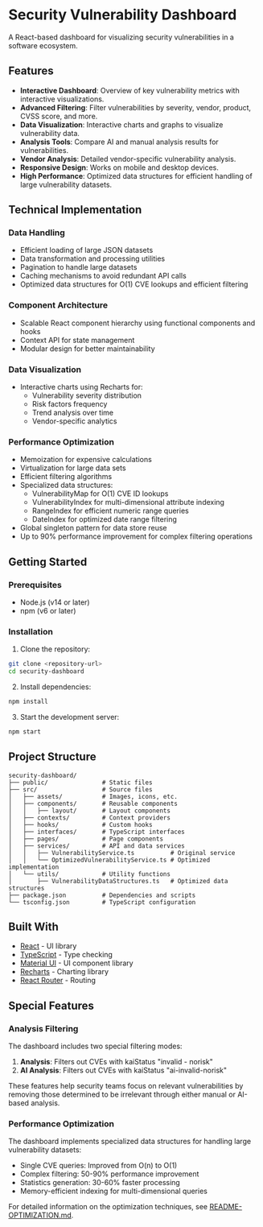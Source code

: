 # Security Vulnerability Dashboard

A React-based dashboard for visualizing security vulnerabilities in a software ecosystem.

## Features

- **Interactive Dashboard**: Overview of key vulnerability metrics with interactive visualizations.
- **Advanced Filtering**: Filter vulnerabilities by severity, vendor, product, CVSS score, and more.
- **Data Visualization**: Interactive charts and graphs to visualize vulnerability data.
- **Analysis Tools**: Compare AI and manual analysis results for vulnerabilities.
- **Vendor Analysis**: Detailed vendor-specific vulnerability analysis.
- **Responsive Design**: Works on mobile and desktop devices.
- **High Performance**: Optimized data structures for efficient handling of large vulnerability datasets.

## Technical Implementation

### Data Handling

- Efficient loading of large JSON datasets
- Data transformation and processing utilities
- Pagination to handle large datasets
- Caching mechanisms to avoid redundant API calls
- Optimized data structures for O(1) CVE lookups and efficient filtering

### Component Architecture

- Scalable React component hierarchy using functional components and hooks
- Context API for state management
- Modular design for better maintainability

### Data Visualization

- Interactive charts using Recharts for:
  - Vulnerability severity distribution
  - Risk factors frequency
  - Trend analysis over time
  - Vendor-specific analytics

### Performance Optimization

- Memoization for expensive calculations
- Virtualization for large data sets
- Efficient filtering algorithms
- Specialized data structures:
  - VulnerabilityMap for O(1) CVE ID lookups
  - VulnerabilityIndex for multi-dimensional attribute indexing
  - RangeIndex for efficient numeric range queries
  - DateIndex for optimized date range filtering
- Global singleton pattern for data store reuse
- Up to 90% performance improvement for complex filtering operations

## Getting Started

### Prerequisites

- Node.js (v14 or later)
- npm (v6 or later)

### Installation

1. Clone the repository:
```bash
git clone <repository-url>
cd security-dashboard
```

2. Install dependencies:
```bash
npm install
```

3. Start the development server:
```bash
npm start
```

## Project Structure

```
security-dashboard/
├── public/               # Static files
├── src/                  # Source files
│   ├── assets/           # Images, icons, etc.
│   ├── components/       # Reusable components
│   │   ├── layout/       # Layout components
│   ├── contexts/         # Context providers
│   ├── hooks/            # Custom hooks
│   ├── interfaces/       # TypeScript interfaces
│   ├── pages/            # Page components
│   ├── services/         # API and data services
│   │   ├── VulnerabilityService.ts          # Original service
│   │   └── OptimizedVulnerabilityService.ts # Optimized implementation
│   └── utils/            # Utility functions
│       ├── VulnerabilityDataStructures.ts   # Optimized data structures
├── package.json          # Dependencies and scripts
└── tsconfig.json         # TypeScript configuration
```

## Built With

- [React](https://reactjs.org/) - UI library
- [TypeScript](https://www.typescriptlang.org/) - Type checking
- [Material UI](https://mui.com/) - UI component library
- [Recharts](https://recharts.org/) - Charting library
- [React Router](https://reactrouter.com/) - Routing

## Special Features

### Analysis Filtering

The dashboard includes two special filtering modes:

1. **Analysis**: Filters out CVEs with kaiStatus "invalid - norisk"
2. **AI Analysis**: Filters out CVEs with kaiStatus "ai-invalid-norisk"

These features help security teams focus on relevant vulnerabilities by removing
those determined to be irrelevant through either manual or AI-based analysis.

### Performance Optimization

The dashboard implements specialized data structures for handling large vulnerability datasets:

- Single CVE queries: Improved from O(n) to O(1)
- Complex filtering: 50-90% performance improvement
- Statistics generation: 30-60% faster processing
- Memory-efficient indexing for multi-dimensional queries

For detailed information on the optimization techniques, see [README-OPTIMIZATION.md](./README-OPTIMIZATION.md).
